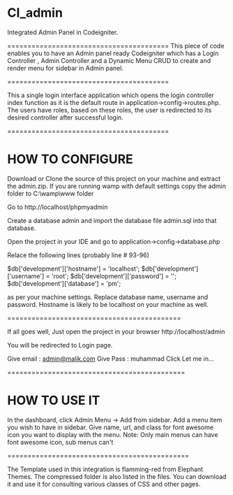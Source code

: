 # CI_admin
Integrated Admin Panel in Codeigniter. 

========================================
This piece of code enables you to have an Admin panel ready Codeigniter which has a Login Controller , Admin Controller and a Dynamic Menu CRUD to create and render menu for sidebar in Admin panel. 

========================================

This a single login interface application which opens the login controller index function as it is the default route in application->config->routes.php. The users have roles, based on these roles, the user is redirected to its desired controller after successful login. 

========================================

# HOW TO CONFIGURE

Download or Clone the source of this project on your machine and extract the admin.zip. If you are running wamp with default settings copy the admin folder to C:\wamp\www folder

Go to http://localhost/phpmyadmin 

Create a database admin and import the database file admin.sql into that database. 

Open the project in your IDE and go to application->config->database.php

Relace the following lines (probably line # 93-96)

$db['development']['hostname'] = 'localhost';
$db['development']['username'] = 'root';
$db['development']['password'] = '';
$db['development']['database'] = 'pm';

as per your machine settings. Replace database name, username and password. Hostname is likely to be localhost on your machine as well. 

===========================================

If all goes well, Just open the project in your browser 
http://localhost/admin

You will be redirected to Login page. 

Give email : admin@malik.com
Give Pass : muhammad 
Click Let me in... 

============================================

# HOW TO USE IT

In the dashboard, click Admin Menu -> Add from sidebar. 
Add a menu item you wish to have in sidebar. Give name, url, and class for font awesome icon you want to display with the menu. 
Note: Only main menus can have font awesome icon, sub menus can't

=============================================

The Template used in this integration is flamming-red from Elephant Themes. The compressed folder is also listed in the files. You can download it and use it for consulting various classes of CSS and other pages. 
